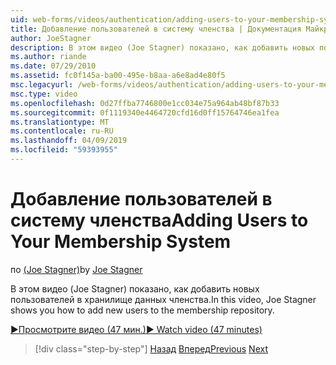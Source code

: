 ```yaml
---
uid: web-forms/videos/authentication/adding-users-to-your-membership-system
title: Добавление пользователей в систему членства | Документация Майкрософт
author: JoeStagner
description: В этом видео (Joe Stagner) показано, как добавить новых пользователей в хранилище данных членства.
ms.author: riande
ms.date: 07/29/2010
ms.assetid: fc0f145a-ba00-495e-b8aa-a6e8ad4e80f5
msc.legacyurl: /web-forms/videos/authentication/adding-users-to-your-membership-system
msc.type: video
ms.openlocfilehash: 0d27ffba7746800e1cc034e75a964ab48bf87b33
ms.sourcegitcommit: 0f1119340e4464720cfd16d0ff15764746ea1fea
ms.translationtype: MT
ms.contentlocale: ru-RU
ms.lasthandoff: 04/09/2019
ms.locfileid: "59393955"
---
```

# <a name="adding-users-to-your-membership-system"></a><span data-ttu-id="e2f75-103">Добавление пользователей в систему членства</span><span class="sxs-lookup"><span data-stu-id="e2f75-103">Adding Users to Your Membership System</span></span>

<span data-ttu-id="e2f75-104">по [(Joe Stagner)](https://github.com/JoeStagner)</span><span class="sxs-lookup"><span data-stu-id="e2f75-104">by [Joe Stagner](https://github.com/JoeStagner)</span></span>

<span data-ttu-id="e2f75-105">В этом видео (Joe Stagner) показано, как добавить новых пользователей в хранилище данных членства.</span><span class="sxs-lookup"><span data-stu-id="e2f75-105">In this video, Joe Stagner shows you how to add new users to the membership repository.</span></span>

[<span data-ttu-id="e2f75-106">&#9654;Просмотрите видео (47 мин.)</span><span class="sxs-lookup"><span data-stu-id="e2f75-106">&#9654; Watch video (47 minutes)</span></span>](https://channel9.msdn.com/Blogs/ASP-NET-Site-Videos/adding-users-to-your-membership-system)

> [!div class="step-by-step"]
> <span data-ttu-id="e2f75-107">[Назад](validating-users-with-the-login-control.md)
> [Вперед](logging-users-into-your-membership-system.md)</span><span class="sxs-lookup"><span data-stu-id="e2f75-107">[Previous](validating-users-with-the-login-control.md)
[Next](logging-users-into-your-membership-system.md)</span></span>
